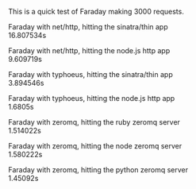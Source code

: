 This is a quick test of Faraday making 3000 requests.

Faraday with net/http, hitting the sinatra/thin app  
16.807534s

Faraday with net/http, hitting the node.js http app  
9.609719s

Faraday with typhoeus, hitting the sinatra/thin app  
3.894546s

Faraday with typhoeus, hitting the node.js http app  
1.6805s

Faraday with zeromq, hitting the ruby zeromq server  
1.514022s

Faraday with zeromq, hitting the node zeromq server  
1.580222s

Faraday with zeromq, hitting the python zeromq server  
1.45092s
